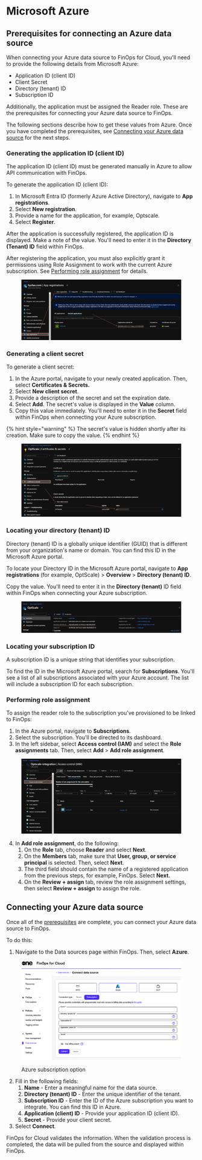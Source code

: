# Microsoft Azure

## Prerequisites for connecting an Azure data source  <a href="#icazs-guid-4a5d37a7-53ff-4cd8-902a-5d5a58b1e21f" id="icazs-guid-4a5d37a7-53ff-4cd8-902a-5d5a58b1e21f"></a>

When connecting your Azure data source to FinOps for Cloud, you'll need to provide the following details from Microsoft Azure:&#x20;

* Application ID (client ID)
* Client Secret
* Directory (tenant) ID
* Subscription ID

Additionally, the application must be assigned the Reader role. These are the prerequisites for connecting your Azure data source to FinOps.&#x20;

The following sections describe how to get these values from Azure. Once you have completed the prerequisites, see [Connecting your Azure data source](microsoft-azure.md#connecting-your-azure-data-source-in-finops) for the next steps.&#x20;

### Generating the application ID (client ID)

The application ID (client ID) must be generated manually in Azure to allow API communication with FinOps.&#x20;

To generate the application ID (client ID):

1. In Microsoft Entra ID (formerly Azure Active Directory), navigate to **App registrations**.
2. Select **New registration**.&#x20;
3. Provide a name for the application, for example, Optscale.
4. Select **Register**.&#x20;

After the application is successfully registered, the application ID is displayed. Make a note of the value. You'll need to enter it in the **Directory (Tenant) ID** field within FinOps.&#x20;

After registering the application, you must also explicitly grant it permissions using Role Assignment to work with the current Azure subscription. See [Performing role assignment](microsoft-azure.md#performing-role-assignment) for details.

<figure><img src="../../.gitbook/assets/app_registration.png" alt=""><figcaption></figcaption></figure>

### Generating a client **secret**

To generate a client secret:

1. In the Azure portal, navigate to your newly created application. Then, select **Certificates & Secrets.**
2. Select **New client secret**.
3. Provide a description of the secret and set the expiration date.&#x20;
4. Select **Add**. The secret's value is displayed in the **Value** column.
5. Copy this value immediately. You'll need to enter it in the **Secret** field within FinOps when connecting your Azure subscription.

{% hint style="warning" %}
The secret's value is hidden shortly after its creation. Make sure to copy the value.
{% endhint %}

<figure><img src="../../.gitbook/assets/certificates_and_secrets.png" alt=""><figcaption></figcaption></figure>

### Locating your directory (tenant) ID

Directory (tenant) ID is a globally unique identifier (GUID) that is different from your organization's name or domain. You can find this ID in the Microsoft Azure portal.

To locate your Directory ID in the Microsoft Azure portal, navigate to **App registrations** (for example, OptScale) > **Overview** > **Directory (tenant) ID**.&#x20;

Copy the value. You'll need to enter it in the **Directory (tenant)** ID field within FinOps when connecting your Azure subscription.

<figure><img src="../../.gitbook/assets/app_registration (1).png" alt=""><figcaption></figcaption></figure>

### Locating your subscription ID

A subscription ID is a unique string that identifies your subscription.&#x20;

To find the ID in the Microsoft Azure portal, search for **Subscriptions**. You'll see a list of all subscriptions associated with your Azure account. The list will include a subscription ID for each subscription.&#x20;

### Performing role assignment

To assign the reader role to the subscription you've provisioned to be linked to FinOps:

1. In the Azure portal, navigate to **Subscriptions**.
2. Select the subscription. You'll be directed to its dashboard.
3. In the left sidebar, select **Access control (IAM)** and select the **Role assignments** tab. Then, select **Add** > **Add role assignment**.

<figure><img src="../../.gitbook/assets/access_control.png" alt=""><figcaption></figcaption></figure>

4. In **Add role assignment**, do the following:
   1. On the **Role** tab, choose **Reader** and select **Next**.
   2. On the **Members** tab, make sure that **User, group, or service principal** is selected. Then, select **Next**.
   3. The third field should contain the name of a registered application from the previous steps, for example, FinOps. Select **Next.**
   4. On the **Review + assign** tab, review the role assignment settings, then select **Review + assign** to assign the role.

## Connecting your Azure data source

Once all of the [prerequisites](microsoft-azure.md#icazs-guid-4a5d37a7-53ff-4cd8-902a-5d5a58b1e21f) are complete, you can connect your Azure data source to FinOps.&#x20;

To do this:

1. Navigate to the Data sources page within FinOps. Then, select **Azure**.

<figure><img src="../../.gitbook/assets/ffc_azure.png" alt=""><figcaption><p>Azure subscription option</p></figcaption></figure>

2. Fill in the following fields:
   1. **Name** - Enter a meaningful name for the data source.
   2. **Directory (tenant) ID** - Enter the unique identifier of the tenant.
   3. **Subscription ID** - Enter the ID of the Azure subscription you want to integrate. You can find this ID in Azure.&#x20;
   4. **Application (client) ID** - Provide your application ID (client ID).&#x20;
   5. **Secret** - Provide your client secret.
3. Select **Connect**.&#x20;

FinOps for Cloud validates the information. When the validation process is completed, the data will be pulled from the source and displayed within FinOps.&#x20;
